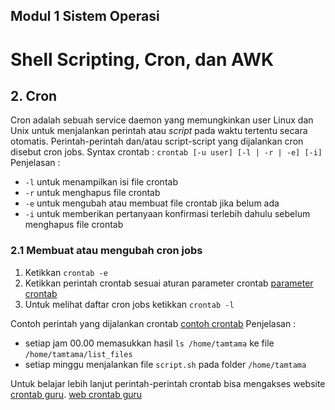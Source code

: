 ## Modul 1 Sistem Operasi

# Shell Scripting, Cron, dan AWK

## 2. Cron
Cron adalah sebuah service daemon yang memungkinkan user Linux dan Unix untuk menjalankan perintah atau _script_ pada waktu tertentu secara otomatis. Perintah-perintah dan/atau script-script yang dijalankan cron disebut cron jobs.
Syntax crontab :
`crontab [-u user] [-l | -r | -e] [-i]`
Penjelasan :
* `-l` untuk menampilkan isi file crontab
* `-r` untuk menghapus file crontab
* `-e` untuk mengubah atau membuat file crontab jika belum ada
* `-i` untuk memberikan pertanyaan konfirmasi terlebih dahulu sebelum menghapus file crontab
### 2.1 Membuat atau mengubah cron jobs
1. Ketikkan `crontab -e`
2. Ketikkan perintah crontab sesuai aturan parameter crontab
[parameter crontab](https://github.com/afrchmdi/sisop-modul-1/blob/master/gambar/syntax-crontab.png "parameter crontab")
3. Untuk melihat daftar cron jobs ketikkan `crontab -l`

Contoh perintah yang dijalankan crontab
[contoh crontab](https://github.com/afrchmdi/sisop-modul-1/blob/master/gambar/contoh-crontab.png "contoh crontab")
Penjelasan :
* setiap jam 00.00 memasukkan hasil `ls /home/tamtama` ke file `/home/tamtama/list_files`
* setiap minggu menjalankan file `script.sh` pada folder `/home/tamtama`

Untuk belajar lebih lanjut perintah-perintah crontab bisa mengakses website [crontab guru](https://crontab.guru/).
[web crontab guru](https://github.com/afrchmdi/sisop-modul-1/blob/master/gambar/crontab-guru.png "web crontab guru")